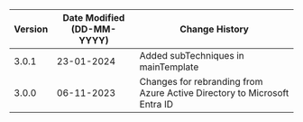 | **Version** | **Date Modified (DD-MM-YYYY)** | **Change History**                                                        |
|-------------|--------------------------------|---------------------------------------------------------------------------|
| 3.0.1       | 23-01-2024                     | Added subTechniques in mainTemplate                                       |
| 3.0.0       | 06-11-2023                     | Changes for rebranding from Azure Active Directory to Microsoft Entra ID  |     
                                                                                                                 
